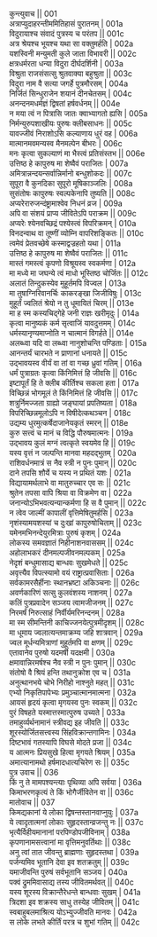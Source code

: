 कुन्त्युवाच ||	001    
अत्राप्युदाहरन्तीममितिहासं पुरातनम् |	001a  
विदुरायाश्च संवादं पुत्रस्य च परंतप ||	001c  
अत्र श्रेयश्च भूयश्च यथा सा वक्तुमर्हति |	002a  
यशस्विनी मन्युमती कुले जाता विभावरी ||	002c  
क्षत्रधर्मरता धन्या विदुरा दीर्घदर्शिनी |	003a  
विश्रुता राजसंसत्सु श्रुतवाक्या बहुश्रुता ||	003c  
विदुरा नाम वै सत्या जगर्हे पुत्रमौरसम् |	004a  
निर्जितं सिन्धुराजेन शयानं दीनचेतसम् |	004c  
अनन्दनमधर्मज्ञं द्विषतां हर्षवर्धनम् ||	004e   
न मया त्वं न पित्रासि जातः क्वाभ्यागतो ह्यसि |	005a  
निर्मन्युरुपशाखीयः पुरुषः क्लीबसाधनः ||	005c  
यावज्जीवं निराशोऽसि कल्याणाय धुरं वह |	006a  
मात्मानमवमन्यस्व मैनमल्पेन बीभरः |	006c  
मनः कृत्वा सुकल्याणं मा भैस्त्वं प्रतिसंस्तभ ||	006e   
उत्तिष्ठ हे कापुरुष मा शेष्वैवं पराजितः |	007a  
अमित्रान्नन्दयन्सर्वान्निर्मानो बन्धुशोकदः ||	007c  
सुपूरा वै कुनदिका सुपूरो मूषिकाञ्जलिः |	008a  
सुसंतोषः कापुरुषः स्वल्पकेनापि तुष्यति ||	008c  
अप्यरेरारुजन्दंष्ट्रामाश्वेव निधनं व्रज |	009a  
अपि वा संशयं प्राप्य जीवितेऽपि पराक्रम ||	009c  
अप्यरेः श्येनवच्छिद्रं पश्येस्त्वं विपरिक्रमन् |	010a  
विनदन्वाथ वा तूष्णीं व्योम्नि वापरिशङ्कितः ||	010c  
त्वमेवं प्रेतवच्छेषे कस्माद्वज्रहतो यथा |	011a  
उत्तिष्ठ हे कापुरुष मा शेष्वैवं पराजितः ||	011c  
मास्तं गमस्त्वं कृपणो विश्रूयस्व स्वकर्मणा |	012a  
मा मध्ये मा जघन्ये त्वं माधो भूस्तिष्ठ चोर्जितः ||	012c  
अलातं तिन्दुकस्येव मुहूर्तमपि विज्वल |	013a  
मा तुषाग्निरिवानर्चिः काकरङ्खा जिजीविषुः |	013c  
मुहूर्तं ज्वलितं श्रेयो न तु धूमायितं चिरम् ||	013e   
मा ह स्म कस्यचिद्गेहे जनी राज्ञः खरीमृदुः |	014a  
कृत्वा मानुष्यकं कर्म सृत्वाजिं यावदुत्तमम् |	014c  
धर्मस्यानृण्यमाप्नोति न चात्मानं विगर्हते ||	014e   
अलब्ध्वा यदि वा लब्ध्वा नानुशोचन्ति पण्डिताः |	015a  
आनन्तर्यं चारभते न प्राणानां धनायते ||	015c  
उद्भावयस्व वीर्यं वा तां वा गच्छ ध्रुवां गतिम् |	016a  
धर्मं पुत्राग्रतः कृत्वा किंनिमित्तं हि जीवसि ||	016c  
इष्टापूर्तं हि ते क्लीब कीर्तिश्च सकला हता |	017a  
विच्छिन्नं भोगमूलं ते किंनिमित्तं हि जीवसि ||	017c  
शत्रुर्निमज्जता ग्राह्यो जङ्घायां प्रपतिष्यता |	018a  
विपरिच्छिन्नमूलोऽपि न विषीदेत्कथञ्चन |	018c  
उद्यम्य धुरमुत्कर्षेदाजानेयकृतं स्मरन् ||	018e   
कुरु सत्त्वं च मानं च विद्धि पौरुषमात्मनः |	019a  
उद्भावय कुलं मग्नं त्वत्कृते स्वयमेव हि ||	019c  
यस्य वृत्तं न जल्पन्ति मानवा महदद्भुतम् |	020a  
राशिवर्धनमात्रं स नैव स्त्री न पुनः पुमान् ||	020c  
दाने तपसि शौर्ये च यस्य न प्रथितं यशः |	021a  
विद्यायामर्थलाभे वा मातुरुच्चार एव सः ||	021c  
श्रुतेन तपसा वापि श्रिया वा विक्रमेण वा |	022a  
जनान्योऽभिभवत्यन्यान्कर्मणा हि स वै पुमान् ||	022c  
न त्वेव जाल्मीं कापालीं वृत्तिमेषितुमर्हसि |	023a  
नृशंस्यामयशस्यां च दुःखां कापुरुषोचिताम् ||	023c  
यमेनमभिनन्देयुरमित्राः पुरुषं कृशम् |	024a  
लोकस्य समवज्ञातं निहीनाशनवाससम् ||	024c  
अहोलाभकरं दीनमल्पजीवनमल्पकम् |	025a  
नेदृशं बन्धुमासाद्य बान्धवः सुखमेधते ||	025c  
अवृत्त्यैव विपत्स्यामो वयं राष्ट्रात्प्रवासिताः |	026a  
सर्वकामरसैर्हीनाः स्थानभ्रष्टा अकिञ्चनाः ||	026c  
अवर्णकारिणं सत्सु कुलवंशस्य नाशनम् |	027a  
कलिं पुत्रप्रवादेन सञ्जय त्वामजीजनम् ||	027c  
निरमर्षं निरुत्साहं निर्वीर्यमरिनन्दनम् |	028a  
मा स्म सीमन्तिनी काचिज्जनयेत्पुत्रमीदृशम् ||	028c  
मा धूमाय ज्वलात्यन्तमाक्रम्य जहि शात्रवान् |	029a  
ज्वल मूर्धन्यमित्राणां मुहूर्तमपि वा क्षणम् ||	029c  
एतावानेव पुरुषो यदमर्षी यदक्षमी |	030a  
क्षमावान्निरमर्षश्च नैव स्त्री न पुनः पुमान् ||	030c  
संतोषो वै श्रियं हन्ति तथानुक्रोश एव च |	031a  
अनुत्थानभये चोभे निरीहो नाश्नुते महत् ||	031c  
एभ्यो निकृतिपापेभ्यः प्रमुञ्चात्मानमात्मना |	032a  
आयसं हृदयं कृत्वा मृगयस्व पुनः स्वकम् ||	032c  
पुरं विषहते यस्मात्तस्मात्पुरुष उच्यते |	033a  
तमाहुर्व्यर्थनामानं स्त्रीवद्य इह जीवति ||	033c  
शूरस्योर्जितसत्त्वस्य सिंहविक्रान्तगामिनः |	034a  
दिष्टभावं गतस्यापि विघसे मोदते प्रजा ||	034c  
य आत्मनः प्रियसुखे हित्वा मृगयते श्रियम् |	035a  
अमात्यानामथो हर्षमादधात्यचिरेण सः ||	035c  
पुत्र उवाच ||	036    
किं नु ते मामपश्यन्त्याः पृथिव्या अपि सर्वया |	036a  
किमाभरणकृत्यं ते किं भोगैर्जीवितेन वा ||	036c  
मातोवाच ||	037    
किमद्यकानां ये लोका द्विषन्तस्तानवाप्नुयुः |	037a  
ये त्वादृतात्मनां लोकाः सुहृदस्तान्व्रजन्तु नः ||	037c  
भृत्यैर्विहीयमानानां परपिण्डोपजीविनाम् |	038a  
कृपणानामसत्त्वानां मा वृत्तिमनुवर्तिथाः ||	038c  
अनु त्वां तात जीवन्तु ब्राह्मणाः सुहृदस्तथा |	039a  
पर्जन्यमिव भूतानि देवा इव शतक्रतुम् ||	039c  
यमाजीवन्ति पुरुषं सर्वभूतानि सञ्जय |	040a  
पक्वं द्रुममिवासाद्य तस्य जीवितमर्थवत् ||	040c  
यस्य शूरस्य विक्रान्तैरेधन्ते बान्धवाः सुखम् |	041a  
त्रिदशा इव शक्रस्य साधु तस्येह जीवितम् ||	041c  
स्वबाहुबलमाश्रित्य योऽभ्युज्जीवति मानवः |	042a  
स लोके लभते कीर्तिं परत्र च शुभां गतिम् ||	042c  
